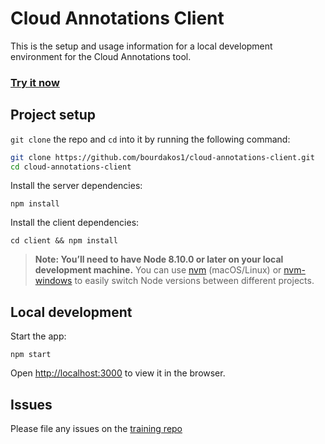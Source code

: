 # Cloud Annotations Client
This is the setup and usage information for a local development environment for the Cloud Annotations tool.

### [Try it now](https://cloud.annotations.ai)

## Project setup
`git clone` the repo and `cd` into it by running the following command:

```bash
git clone https://github.com/bourdakos1/cloud-annotations-client.git
cd cloud-annotations-client
```

Install the server dependencies:
```
npm install
```

Install the client dependencies:
```
cd client && npm install
````

> **Note: You’ll need to have Node 8.10.0 or later on your local development machine.** You can use [nvm](https://github.com/creationix/nvm#installation) (macOS/Linux) or [nvm-windows](https://github.com/coreybutler/nvm-windows#node-version-manager-nvm-for-windows) to easily switch Node versions between different projects.

## Local development
Start the app:
```
npm start
```

Open [http://localhost:3000](http://localhost:3000) to view it in the browser.

## Issues
Please file any issues on the [training repo](https://github.com/cloud-annotations/training/issues)
